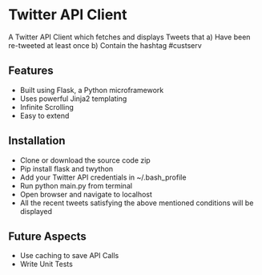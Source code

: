 <h1>Twitter API Client</h1>

A Twitter API Client which fetches and displays Tweets that
a) Have been re-tweeted at least once
b) Contain the hashtag #custserv

<h2>Features</h2>

<ul>
	<li>Built using Flask, a Python microframework</li>
	<li>Uses powerful Jinja2 templating</li>
	<li>Infinite Scrolling</li>
	<li>Easy to extend</li>
</ul>

<h2>Installation</h2>

<ul>
	<li>Clone or download the source code zip</li>
	<li>Pip install flask and twython</li>
	<li>Add your Twitter API credentials in ~/.bash_profile</li>
	<li>Run python main.py from terminal</li>
	<li>Open browser and navigate to localhost</li>
	<li>All the recent tweets satisfying the above mentioned conditions will be displayed</li>
</ul>

<h2>Future Aspects</h2>

<ul>
	<li>Use caching to save API Calls</li>
	<li>Write Unit Tests</li>
</ul>
